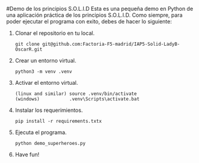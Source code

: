 #Demo de los principios S.O.L.I.D
Esta es una pequeña demo en Python de una aplicación práctica de los principios S.O.L.I.D.
Como siempre, para poder ejecutar el programa con exito, debes de hacer lo siguiente:

1. Clonar el repositorio en tu local.
   ```
   git clone git@github.com:Factoria-F5-madrid/IAP5-Solid-LadyB-OscarR.git
   ```
3. Crear un entorno virtual.
   ```
   python3 -m venv .venv
   ```
5. Activar el entorno virtual.
   ```
   (linux and similar) source .venv/bin/activate
   (windows)           .venv\Scripts\activate.bat
   ```
7. Instalar los requerimientos.
   ```
   pip install -r requirements.txtx
   ```
9. Ejecuta el programa.
    ```
    python demo_superheroes.py
    ```
11. Have fun!
